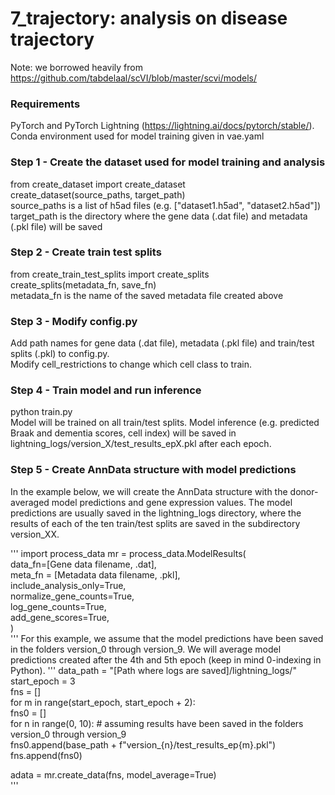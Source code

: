 # 7_trajectory: analysis on disease trajectory  

Note: we borrowed heavily from https://github.com/tabdelaal/scVI/blob/master/scvi/models/  

### Requirements  
PyTorch and PyTorch Lightning (https://lightning.ai/docs/pytorch/stable/).  
Conda environment used for model training given in vae.yaml

### Step 1 - Create the dataset used for model training and analysis  
from create_dataset import create_dataset  
create_dataset(source_paths, target_path)  
source_paths is a list of h5ad files (e.g. ["dataset1.h5ad", "dataset2.h5ad"])  
target_path is the directory where the gene data (.dat file) and metadata (.pkl file) will be saved 

### Step 2 - Create train test splits
from create_train_test_splits import create_splits  
create_splits(metadata_fn, save_fn)  
metadata_fn is the name of the saved metadata file created above

### Step 3 - Modify config.py
Add path names for gene data (.dat file), metadata (.pkl file) and train/test splits (.pkl) to config.py.  
Modify cell_restrictions to change which cell class to train.

### Step 4 - Train model and run inference  
python train.py  
Model will be trained on all train/test splits. Model inference (e.g. predicted Braak and dementia scores, cell index) will be saved in lightning_logs/version_X/test_results_epX.pkl after each epoch.  
  
### Step 5 - Create AnnData structure with model predictions
In the example below, we will create the AnnData structure with the donor-averaged model predictions and gene expression values. The model predictions are usually saved in the lightning_logs directory, where the results of each of the ten train/test splits are saved in the subdirectory version_XX.   

'''
import process_data
mr = process_data.ModelResults(    
    data_fn=[Gene data filename, .dat],  
    meta_fn = [Metadata data filename, .pkl],  
    include_analysis_only=True,  
    normalize_gene_counts=True,  
    log_gene_counts=True,  
    add_gene_scores=True,  
)  
'''
For this example, we assume that the model predictions have been saved in the folders version_0 through version_9.
We will average model predictions created after the 4th and 5th epoch (keep in mind 0-indexing in Python).
'''
data_path = "[Path where logs are saved]/lightning_logs/"  
start_epoch = 3   
fns = []  
for m in range(start_epoch, start_epoch + 2):  
    fns0 = []  
    for n in range(0, 10): # assuming results have been saved in the folders version_0 through version_9  
        fns0.append(base_path + f"version_{n}/test_results_ep{m}.pkl")  
    fns.append(fns0)  

adata = mr.create_data(fns, model_average=True)  
'''






